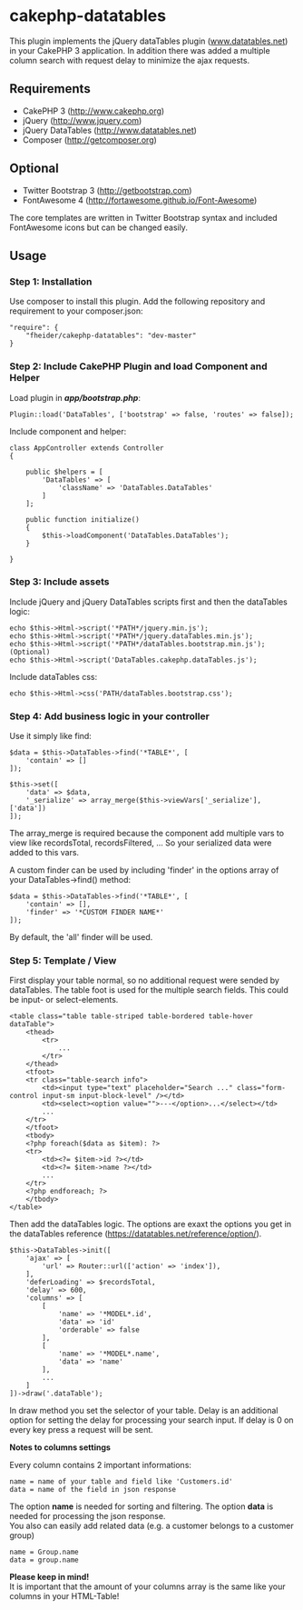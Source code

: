 # cakephp-datatables

This plugin implements the jQuery dataTables plugin (www.datatables.net) in your CakePHP 3 application.
In addition there was added a multiple column search with request delay to minimize the ajax requests.


## Requirements

* CakePHP 3 (http://www.cakephp.org)
* jQuery (http://www.jquery.com)
* jQuery DataTables (http://www.datatables.net)
* Composer (http://getcomposer.org)


## Optional

* Twitter Bootstrap 3 (http://getbootstrap.com)
* FontAwesome 4 (http://fortawesome.github.io/Font-Awesome)

The core templates are written in Twitter Bootstrap syntax and included FontAwesome icons but can be changed easily.


## Usage

### Step 1: Installation

Use composer to install this plugin.
Add the following repository and requirement to your composer.json:

    "require": {
        "fheider/cakephp-datatables": "dev-master"
    }


### Step 2: Include CakePHP Plugin and load Component and Helper

Load plugin in ***app/bootstrap.php***:
    
    Plugin::load('DataTables', ['bootstrap' => false, 'routes' => false]);




Include component and helper: 

    class AppController extends Controller
    {
        
        public $helpers = [
            'DataTables' => [
                'className' => 'DataTables.DataTables'
            ]
        ];
        
        public function initialize()
        {
            $this->loadComponent('DataTables.DataTables');
        }
        
    }

### Step 3: Include assets

Include jQuery and jQuery DataTables scripts first and then the dataTables logic:

    echo $this->Html->script('*PATH*/jquery.min.js');
    echo $this->Html->script('*PATH*/jquery.dataTables.min.js');
    echo $this->Html->script('*PATH*/dataTables.bootstrap.min.js'); (Optional)
    echo $this->Html->script('DataTables.cakephp.dataTables.js');

Include dataTables css:

    echo $this->Html->css('PATH/dataTables.bootstrap.css');


### Step 4: Add business logic in your controller

Use it simply like find:

    $data = $this->DataTables->find('*TABLE*', [
        'contain' => []
    ]);
    
    $this->set([
        'data' => $data,
        '_serialize' => array_merge($this->viewVars['_serialize'], ['data'])
    ]);
    
The array_merge is required because the component add multiple vars to view like recordsTotal, recordsFiltered, ...
So your serialized data were added to this vars.

A custom finder can be used by including 'finder' in the options array of your DataTables->find() method:

    $data = $this->DataTables->find('*TABLE*', [
        'contain' => [],
        'finder' => '*CUSTOM FINDER NAME*'
    ]);
    
By default, the 'all' finder will be used.


### Step 5: Template / View

First display your table normal, so no additional request were sended by dataTables.
The table foot is used for the multiple search fields. This could be input- or select-elements.

    <table class="table table-striped table-bordered table-hover dataTable">
        <thead>
            <tr>
                ...
            </tr>
        </thead>
        <tfoot>
        <tr class="table-search info">
            <td><input type="text" placeholder="Search ..." class="form-control input-sm input-block-level" /></td>
            <td><select><option value="">---</option>...</select></td>
            ...
        </tr>
        </tfoot>
        <tbody>
        <?php foreach($data as $item): ?>
        <tr>
            <td><?= $item->id ?></td>
            <td><?= $item->name ?></td>
            ...
        </tr>
        <?php endforeach; ?>
        </tbody>
    </table>
    
    
Then add the dataTables logic.
The options are exaxt the options you get in the dataTables reference (https://datatables.net/reference/option/).

    $this->DataTables->init([
        'ajax' => [
            'url' => Router::url(['action' => 'index']),
        ],
        'deferLoading' => $recordsTotal,
        'delay' => 600,
        'columns' => [
            [
                'name' => '*MODEL*.id',
                'data' => 'id'
                'orderable' => false
            ],
            [
                'name' => '*MODEL*.name',
                'data' => 'name'
            ],
            ...
        ]
    ])->draw('.dataTable');


In draw method you set the selector of your table. Delay is an additional option for setting the delay for processing
your search input. If delay is 0 on every key press a request will be sent.

**Notes to columns settings**

Every column contains 2 important informations: 

    name = name of your table and field like 'Customers.id'
    data = name of the field in json response

The option **name** is needed for sorting and filtering. The option **data** is needed for processing the json response.  
You also can easily add related data (e.g. a customer belongs to a customer group)

    name = Group.name
    data = group.name
    
**Please keep in mind!**  
It is important that the amount of your columns array is the same like your columns in your HTML-Table! 

